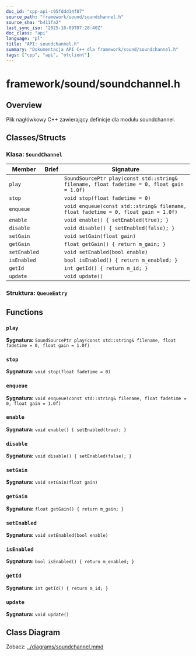 ```yaml
---
doc_id: "cpp-api-c95fddd14f87"
source_path: "framework/sound/soundchannel.h"
source_sha: "b411fa2"
last_sync_iso: "2025-10-09T07:28:40Z"
doc_class: "api"
language: "pl"
title: "API: soundchannel.h"
summary: "Dokumentacja API C++ dla framework/sound/soundchannel.h"
tags: ["cpp", "api", "otclient"]
---
```


# framework/sound/soundchannel.h

## Overview

Plik nagłówkowy C++ zawierający definicje dla modułu soundchannel.

## Classes/Structs

### Klasa: `SoundChannel`

| Member | Brief | Signature |
|--------|-------|-----------|
| `play` |  | `SoundSourcePtr play(const std::string& filename, float fadetime = 0, float gain = 1.0f)` |
| `stop` |  | `void stop(float fadetime = 0)` |
| `enqueue` |  | `void enqueue(const std::string& filename, float fadetime = 0, float gain = 1.0f)` |
| `enable` |  | `void enable() { setEnabled(true); }` |
| `disable` |  | `void disable() { setEnabled(false); }` |
| `setGain` |  | `void setGain(float gain)` |
| `getGain` |  | `float getGain() { return m_gain; }` |
| `setEnabled` |  | `void setEnabled(bool enable)` |
| `isEnabled` |  | `bool isEnabled() { return m_enabled; }` |
| `getId` |  | `int getId() { return m_id; }` |
| `update` |  | `void update()` |

### Struktura: `QueueEntry`

## Functions

### `play`

**Sygnatura:** `SoundSourcePtr play(const std::string& filename, float fadetime = 0, float gain = 1.0f)`

### `stop`

**Sygnatura:** `void stop(float fadetime = 0)`

### `enqueue`

**Sygnatura:** `void enqueue(const std::string& filename, float fadetime = 0, float gain = 1.0f)`

### `enable`

**Sygnatura:** `void enable() { setEnabled(true); }`

### `disable`

**Sygnatura:** `void disable() { setEnabled(false); }`

### `setGain`

**Sygnatura:** `void setGain(float gain)`

### `getGain`

**Sygnatura:** `float getGain() { return m_gain; }`

### `setEnabled`

**Sygnatura:** `void setEnabled(bool enable)`

### `isEnabled`

**Sygnatura:** `bool isEnabled() { return m_enabled; }`

### `getId`

**Sygnatura:** `int getId() { return m_id; }`

### `update`

**Sygnatura:** `void update()`

## Class Diagram

Zobacz: [../diagrams/soundchannel.mmd](../diagrams/soundchannel.mmd)
